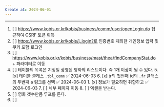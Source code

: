 ```yaml
---
Create at: 2024-06-01
---
```

---

1. [ ] https://www.kobis.or.kr/kobis/business/comm/user/openLogin.do 접근하여 CSRF 토큰 획득
2. [ ] https://www.kobis.or.kr/kobis/j_login?로 인증번호 제외한 개인정보 입력 및 쿠키 포함 로그인
3. [ ] https://www.kobis.or.kr/kobis/business/mast/thea/findCompanyStat.do + 파라미터로 이동
4. [ ] 테이블의 목록은 지정일 상영된 영화의 리스트이다. 즉 1개 이상이 될 수 있다.
	5. [x] 테이블 클래스 `.tbl_comm` ✅ 2024-06-03
	6. [x] tr의 첫번째 td의 `.fr` 클래스의 두번째 a 링크를 선택 ✅ 2024-06-03
		1. [x] 정보가 필요하면 취합하고 ✅ 2024-06-03
	7. [ ] 세부 페이지 이동
	8. [ ] 엑셀을 받는다.
5. [ ] 영화 갯수만큼 루프를 돈다.
6. [ ] 